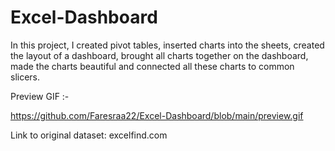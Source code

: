 # Excel-Dashboard

In this project, I created pivot tables, inserted charts into the sheets, created the layout of a dashboard, brought all charts together on the dashboard, made the charts beautiful and connected all these charts to common slicers.

Preview GIF :-

https://github.com/Faresraa22/Excel-Dashboard/blob/main/preview.gif

Link to original dataset: excelfind.com

